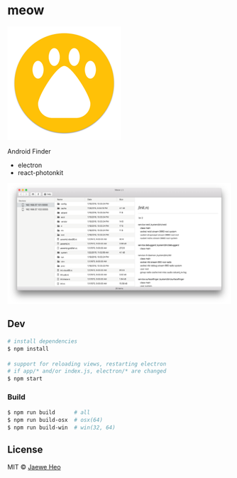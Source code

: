 # meow

<img src='assets/meow.png' width=256 />

Android Finder

- electron
- react-photonkit

![screenshot]


## Dev

```sh
# install dependencies
$ npm install

# support for reloading views, restarting electron
# if app/* and/or index.js, electron/* are changed
$ npm start
```


### Build

```sh
$ npm run build      # all
$ npm run build-osx  # osx(64)
$ npm run build-win  # win(32, 64)
```


## License

MIT © [Jaewe Heo][importre]



[screenshot]: assets/screenshot.png
[importre]: http://import.re

